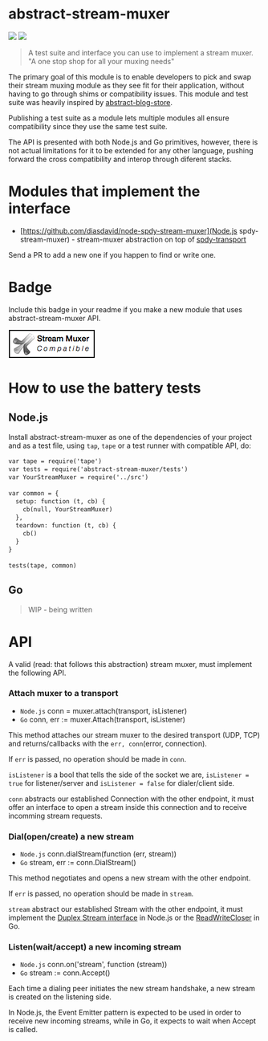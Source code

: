 abstract-stream-muxer
=====================

[![](https://img.shields.io/badge/made%20by-Protocol%20Labs-blue.svg?style=flat-square)](http://ipn.io) [![](https://img.shields.io/badge/freenode-%23ipfs-blue.svg?style=flat-square)](http://webchat.freenode.net/?channels=%23ipfs)

> A test suite and interface you can use to implement a stream muxer. "A one stop shop for all your muxing needs"

The primary goal of this module is to enable developers to pick and swap their stream muxing module as they see fit for their application, without having to go through shims or compatibility issues. This module and test suite was heavily inspired by [abstract-blog-store](https://github.com/maxogden/abstract-blob-store).

Publishing a test suite as a module lets multiple modules all ensure compatibility since they use the same test suite.

The API is presented with both Node.js and Go primitives, however, there is not actual limitations for it to be extended for any other language, pushing forward the cross compatibility and interop through diferent stacks.

# Modules that implement the interface

- [https://github.com/diasdavid/node-spdy-stream-muxer](Node.js spdy-stream-muxer) - stream-muxer abstraction on top of [spdy-transport](https://github.com/indutny/spdy-transport)

Send a PR to add a new one if you happen to find or write one.

# Badge

Include this badge in your readme if you make a new module that uses abstract-stream-muxer API.

![](/img/badge.png)

# How to use the battery tests

## Node.js

Install abstract-stream-muxer as one of the dependencies of your project and as a test file, using `tap`, `tape` or a test runner with compatible API, do:

```
var tape = require('tape')
var tests = require('abstract-stream-muxer/tests')
var YourStreamMuxer = require('../src')

var common = {
  setup: function (t, cb) {
    cb(null, YourStreamMuxer)
  },
  teardown: function (t, cb) {
    cb()
  }
}

tests(tape, common)
```

## Go

> WIP - being written

# API

A valid (read: that follows this abstraction) stream muxer, must implement the following API.

### Attach muxer to a transport

- `Node.js` conn = muxer.attach(transport, isListener)
- `Go` conn, err := muxer.Attach(transport, isListener)

This method attaches our stream muxer to the desired transport (UDP, TCP) and returns/callbacks with the `err, conn`(error, connection).

If `err` is passed, no operation should be made in `conn`.

`isListener` is a bool that tells the side of the socket we are, `isListener = true` for listener/server and `isListener = false` for dialer/client side.

`conn` abstracts our established Connection with the other endpoint, it must offer an interface to open a stream inside this connection and to receive incomming stream requests.

### Dial(open/create) a new stream

- `Node.js` conn.dialStream(function (err, stream))
- `Go` stream, err := conn.DialStream()

This method negotiates and opens a new stream with the other endpoint.

If `err` is passed, no operation should be made in `stream`.

`stream` abstract our established Stream with the other endpoint, it must implement the [Duplex Stream interface](https://nodejs.org/api/stream.html#stream_class_stream_duplex) in Node.js or the [ReadWriteCloser](http://golang.org/pkg/io/#ReadWriteCloser) in Go.

### Listen(wait/accept) a new incoming stream

- `Node.js` conn.on('stream', function (stream)) 
- `Go` stream := conn.Accept()

Each time a dialing peer initiates the new stream handshake, a new stream is created on the listening side.

In Node.js, the Event Emitter pattern is expected to be used in order to receive new incoming streams, while in Go, it expects to wait when Accept is called.

